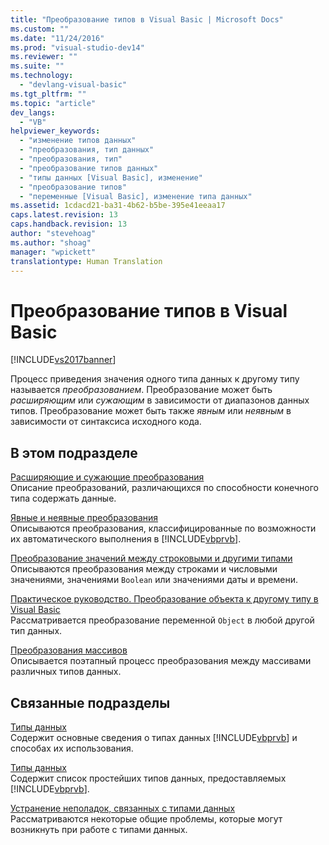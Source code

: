 ```yaml
---
title: "Преобразование типов в Visual Basic | Microsoft Docs"
ms.custom: ""
ms.date: "11/24/2016"
ms.prod: "visual-studio-dev14"
ms.reviewer: ""
ms.suite: ""
ms.technology: 
  - "devlang-visual-basic"
ms.tgt_pltfrm: ""
ms.topic: "article"
dev_langs: 
  - "VB"
helpviewer_keywords: 
  - "изменение типов данных"
  - "преобразования, тип данных"
  - "преобразования, тип"
  - "преобразование типов данных"
  - "типы данных [Visual Basic], изменение"
  - "преобразование типов"
  - "переменные [Visual Basic], изменение типа данных"
ms.assetid: 1cdacd21-ba31-4b62-b5be-395e41eeaa17
caps.latest.revision: 13
caps.handback.revision: 13
author: "stevehoag"
ms.author: "shoag"
manager: "wpickett"
translationtype: Human Translation
---
```

# Преобразование типов в Visual Basic
[!INCLUDE[vs2017banner](../../../../csharp/includes/vs2017banner.md)]

Процесс приведения значения одного типа данных к другому типу называется *преобразованием*.  Преобразование может быть *расширяющим* или *сужающим* в зависимости от диапазонов данных типов.  Преобразование может быть также *явным* или *неявным* в зависимости от синтаксиса исходного кода.  
  
## В этом подразделе  
 [Расширяющие и сужающие преобразования](../../../../visual-basic/programming-guide/language-features/data-types/widening-and-narrowing-conversions.md)  
 Описание преобразований, различающихся по способности конечного типа содержать данные.  
  
 [Явные и неявные преобразования](../../../../visual-basic/programming-guide/language-features/data-types/implicit-and-explicit-conversions.md)  
 Описываются преобразования, классифицированные по возможности их автоматического выполнения в [!INCLUDE[vbprvb](../../../../csharp/programming-guide/concepts/linq/includes/vbprvb_md.md)].  
  
 [Преобразование значений между строковыми и другими типами](../../../../visual-basic/programming-guide/language-features/data-types/conversions-between-strings-and-other-types.md)  
 Описываются преобразования между строками и числовыми значениями, значениями `Boolean` или значениями даты и времени.  
  
 [Практическое руководство. Преобразование объекта к другому типу в Visual Basic](../../../../visual-basic/programming-guide/language-features/data-types/how-to-convert-an-object-to-another-type.md)  
 Рассматривается преобразование переменной `Object` в любой другой тип данных.  
  
 [Преобразования массивов](../../../../visual-basic/programming-guide/language-features/data-types/array-conversions.md)  
 Описывается поэтапный процесс преобразования между массивами различных типов данных.  
  
## Связанные подразделы  
 [Типы данных](../../../../visual-basic/programming-guide/language-features/data-types/index.md)  
 Содержит основные сведения о типах данных [!INCLUDE[vbprvb](../../../../csharp/programming-guide/concepts/linq/includes/vbprvb_md.md)] и способах их использования.  
  
 [Типы данных](../../../../visual-basic/language-reference/data-types/data-type-summary.md)  
 Содержит список простейших типов данных, предоставляемых [!INCLUDE[vbprvb](../../../../csharp/programming-guide/concepts/linq/includes/vbprvb_md.md)].  
  
 [Устранение неполадок, связанных с типами данных](../../../../visual-basic/programming-guide/language-features/data-types/troubleshooting-data-types.md)  
 Рассматриваются некоторые общие проблемы, которые могут возникнуть при работе с типами данных.